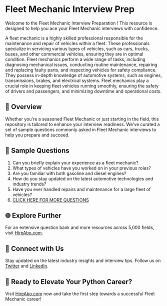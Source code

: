 # Fleet Mechanic Interview Prep

Welcome to the Fleet Mechanic Interview Preparation ! This resource is designed to help you ace your Fleet Mechanic interviews with confidence.

A fleet mechanic is a highly skilled professional responsible for the maintenance and repair of vehicles within a fleet. These professionals specialize in servicing various types of vehicles, such as cars, trucks, buses, and other commercial vehicles, ensuring they are in optimal condition. Fleet mechanics perform a wide range of tasks, including diagnosing mechanical issues, conducting routine maintenance, repairing and replacing faulty parts, and inspecting vehicles for safety compliance. They possess in-depth knowledge of automotive systems, such as engines, transmissions, brakes, and electrical systems. Fleet mechanics play a crucial role in keeping fleet vehicles running smoothly, ensuring the safety of drivers and passengers, and minimizing downtime and operational costs.

## 🚀 Overview

Whether you're a seasoned Fleet Mechanic or just starting in the field, this repository is tailored to enhance your interview readiness. We've curated a set of sample questions commonly asked in Fleet Mechanic interviews to help you prepare and succeed.

## 📝 Sample Questions

1. Can you briefly explain your experience as a fleet mechanic?
2. What types of vehicles have you worked on in your previous roles?
3. Are you familiar with both gasoline and diesel engines?
4. How do you stay updated on the latest automotive technologies and industry trends?
5. Have you ever handled repairs and maintenance for a large fleet of vehicles?
6. [CLICK HERE FOR MORE QUESTIONS](https://hireabo.com/job/12_4_14/Fleet%20Mechanic)

## 🌐 Explore Further

For an extensive question bank and more resources across 5,000 fields, visit [HireAbo.com](https://www.hireabo.com).

## 📱 Connect with Us

Stay updated on the latest industry insights and interview tips. Follow us on [Twitter](https://twitter.com/hireabo) and [LinkedIn](https://www.linkedin.com/in/hire-abo-3609972a8/).

## 🚀 Ready to Elevate Your Python Career?

Visit [HireAbo.com](https://www.hireabo.com) now and take the first step towards a successful Fleet Mechanic career!